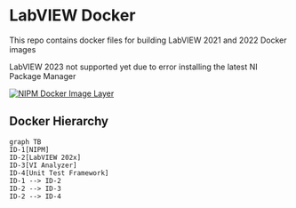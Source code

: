 # LabVIEW Docker

This repo contains docker files for building LabVIEW 2021 and 2022 Docker images

LabVIEW 2023 not supported yet due to error installing the latest NI Package Manager

[![NIPM Docker Image Layer](https://github.com/danyallard/labview-docker/actions/workflows/docker-image.yml/badge.svg)](https://github.com/danyallard/labview-docker/actions/workflows/docker-image.yml)


## Docker Hierarchy

```mermaid
graph TB
ID-1[NIPM]
ID-2[LabVIEW 202x]
ID-3[VI Analyzer]
ID-4[Unit Test Framework]
ID-1 --> ID-2
ID-2 --> ID-3
ID-2 --> ID-4
```
